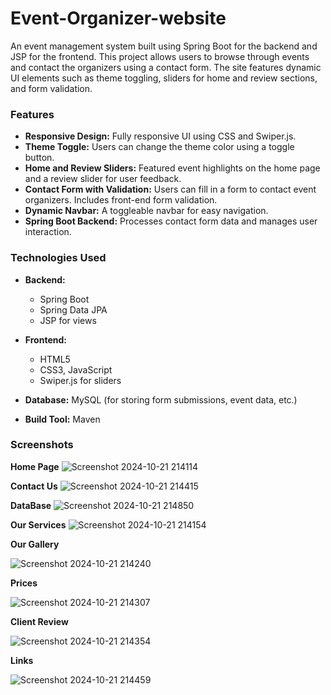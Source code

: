 # Event-Organizer-website
An event management system built using Spring Boot for the backend and JSP for the frontend. This project allows users to browse through events and contact the organizers using a contact form. The site features dynamic UI elements such as theme toggling, sliders for home and review sections, and form validation.

### Features
- **Responsive Design:** Fully responsive UI using CSS and Swiper.js.
- **Theme Toggle:** Users can change the theme color using a toggle button.
- **Home and Review Sliders:** Featured event highlights on the home page and a review slider for user feedback.
- **Contact Form with Validation:** Users can fill in a form to contact event organizers. Includes front-end form validation.
- **Dynamic Navbar:** A toggleable navbar for easy navigation.
- **Spring Boot Backend:** Processes contact form data and manages user interaction.


### Technologies Used
- **Backend:**

  - Spring Boot
  - Spring Data JPA
  - JSP for views
- **Frontend:**

  - HTML5
  - CSS3, JavaScript
  - Swiper.js for sliders
    
- **Database:** MySQL (for storing form submissions, event data, etc.)
- **Build Tool:** Maven

### Screenshots

**Home Page**
![Screenshot 2024-10-21 214114](https://github.com/user-attachments/assets/575a068d-6b61-4e68-9d75-da12885f4d38)

**Contact Us**
![Screenshot 2024-10-21 214415](https://github.com/user-attachments/assets/68e1ee34-fb87-40c6-b5bf-49affbff59fc)

**DataBase**
![Screenshot 2024-10-21 214850](https://github.com/user-attachments/assets/fb77d52d-0c04-4eac-899e-1fe2aa5f48cb)

**Our Services**
![Screenshot 2024-10-21 214154](https://github.com/user-attachments/assets/60f1224e-06b2-44e4-bce2-34ff26c21aa6)

**Our Gallery**

![Screenshot 2024-10-21 214240](https://github.com/user-attachments/assets/0c6e6dcd-0836-4a67-9baf-3fb74d30fd65)


**Prices**

![Screenshot 2024-10-21 214307](https://github.com/user-attachments/assets/77d5b1e9-ee40-41d6-9908-f48f19257425)


**Client Review**

![Screenshot 2024-10-21 214354](https://github.com/user-attachments/assets/1a3bed23-adbe-45ef-8cc7-bf1a8d625280)


**Links**

![Screenshot 2024-10-21 214459](https://github.com/user-attachments/assets/b20dcf21-6531-4378-900e-897f99b8a143)










